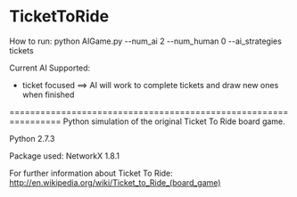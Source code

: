 TicketToRide
============

How to run: python AIGame.py --num_ai 2 --num_human 0 --ai_strategies tickets

Current AI Supported:
- ticket focused ==> AI will work to complete tickets and draw new ones when finished

================================================================
Python simulation of the original Ticket To Ride board game.

Python 2.7.3

Package used:
NetworkX 1.8.1

For further information about Ticket To Ride:  http://en.wikipedia.org/wiki/Ticket_to_Ride_(board_game)

